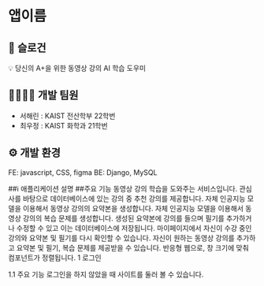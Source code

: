 # 앱이름
## 🚀 슬로건
💡 당신의 A+을 위한 동영상 강의 AI 학습 도우미

## 👩‍💻👨‍💻 개발 팀원
- 서해린 : KAIST 전산학부 22학번
- 최우정 : KAIST 화학과 21학번

## ⚙️ 개발 환경
FE: javascript, CSS, figma
BE: Django, MySQL

##ℹ️ 애플리케이션 설명
##주요 기능
동영상 강의 학습을 도와주는 서비스입니다.
관심사를 바탕으로 데이터베이스에 있는 강의 중 추천 강의를 제공합니다.
자체 인공지능 모델을 이용해서 동영상 강의의 요약본을 생성합니다.
자체 인공지능 모델을 이용해서 동영상 강의의 복습 문제를 생성합니다.
생성된 요약본에 강의를 들으며 필기를 추가하거나 수정할 수 있고 이는 데이터베이스에 저장됩니다.
마이페이지에서 자신이 수강 중인 강의와 요약본 및 필기를 다시 확인할 수 있습니다.
자신이 원하는 동영상 강의를 추가하고 요약본 및 필기, 복습 문제를 제공받을 수 있습니다.
반응형 웹으로, 창 크기에 맞춰 컴포넌트가 정렬됩니다.
1 로그인




1.1 주요 기능
로그인을 하지 않았을 때 사이트를 둘러 볼 수 있습니다.
